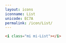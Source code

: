 ```yaml
---
layout: icons
iconname: List
unicode: EC7A
permalink: /icon/List/
---
```


``` html
<i class="mi mi-List"></i>
```
